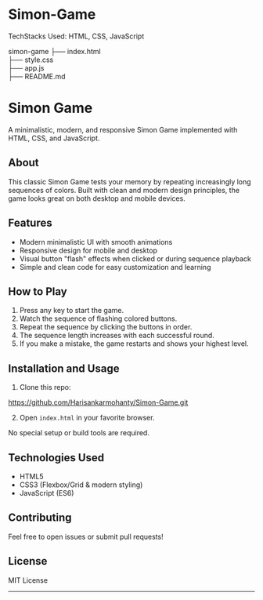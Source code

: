 # Simon-Game
TechStacks Used: HTML, CSS, JavaScript


simon-game
├── index.html          
├── style.css           
├── app.js             
├── README.md           

# Simon Game

A minimalistic, modern, and responsive Simon Game implemented with HTML, CSS, and JavaScript.

## About

This classic Simon Game tests your memory by repeating increasingly long sequences of colors. Built with clean and modern design principles, the game looks great on both desktop and mobile devices.

## Features

- Modern minimalistic UI with smooth animations
- Responsive design for mobile and desktop
- Visual button "flash" effects when clicked or during sequence playback
- Simple and clean code for easy customization and learning

## How to Play

1. Press any key to start the game.
2. Watch the sequence of flashing colored buttons.
3. Repeat the sequence by clicking the buttons in order.
4. The sequence length increases with each successful round.
5. If you make a mistake, the game restarts and shows your highest level.

## Installation and Usage

1. Clone this repo:

https://github.com/Harisankarmohanty/Simon-Game.git

2. Open `index.html` in your favorite browser.

No special setup or build tools are required.

## Technologies Used

- HTML5
- CSS3 (Flexbox/Grid & modern styling)
- JavaScript (ES6)

## Contributing

Feel free to open issues or submit pull requests!

## License

MIT License

---


